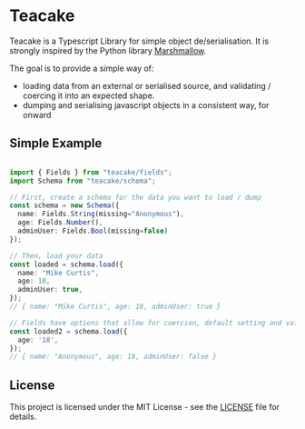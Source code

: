 # Teacake

Teacake is a Typescript Library for simple object de/serialisation. It is strongly inspired by the Python library [Marshmallow](https://github.com/marshmallow-code/marshmallow).

The goal is to provide a simple way of:
* loading data from an external or serialised source, and validating / coercing it into an expected shape.
* dumping and serialising javascript objects in a consistent way, for onward


## Simple Example

```typescript

import { Fields } from "teacake/fields";
import Schema from "teacake/schema";

// First, create a schema for the data you want to load / dump
const schema = new Schema({
  name: Fields.String(missing="Anonymous"),
  age: Fields.Number(),
  adminUser: Fields.Bool(missing=false)
});

// Then, load your data
const loaded = schema.load({
  name: "Mike Curtis",
  age: 18,
  adminUser: true,
});
// { name: "Mike Curtis", age: 18, adminUser: true }

// Fields have options that allow for coercion, default setting and validation
const loaded2 = schema.load({
  age: '18',
});
// { name: "Anonymous", age: 18, adminUser: false }
```

## License

This project is licensed under the MIT License - see the [LICENSE](LICENSE) file for details.
